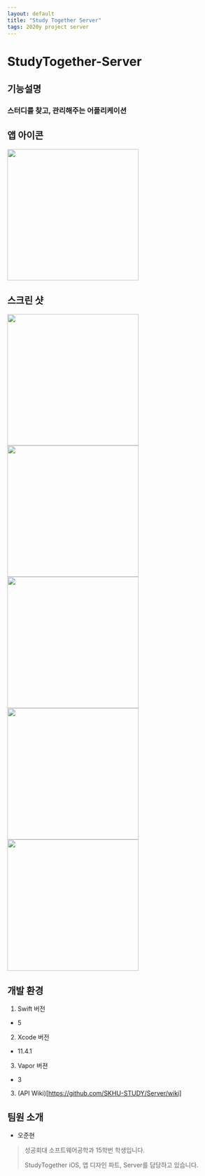 ```yaml
---
layout: default
title: "Study Together Server"
tags: 2020y project server
---
```


# StudyTogether-Server



## 기능설명

### 스터디를 찾고, 관리해주는 어플리케이션



앱 아이콘
------------

<img src="https://user-images.githubusercontent.com/22820675/84229893-af375480-ab25-11ea-88d5-cafca8989a47.png" width="300">



스크린 샷
------------
<img src="https://user-images.githubusercontent.com/22820675/84229813-78613e80-ab25-11ea-9d46-bbed6a2a35e4.png" width="300">
<img src="https://user-images.githubusercontent.com/22820675/84229817-7b5c2f00-ab25-11ea-9fbf-28810d475cea.png" width="300">
<img src="https://user-images.githubusercontent.com/22820675/84229820-7d25f280-ab25-11ea-87da-346105366420.png" width="300">
<img src="https://user-images.githubusercontent.com/22820675/84229822-7dbe8900-ab25-11ea-8b78-1833bfacb86f.png" width="300">
<img src="https://user-images.githubusercontent.com/22820675/84229825-7e571f80-ab25-11ea-9dc6-f09882f735fc.png" width="300">


개발 환경
------------
1. Swift 버전
- 5

2. Xcode 버전
- 11.4.1

3. Vapor 버젼
- 3

3. (API Wiki)[https://github.com/SKHU-STUDY/Server/wiki]



팀원 소개
------------

* 오준현 

> 성공회대 소프트웨어공학과 15학번 학생입니다.
>
> StudyTogether iOS, 앱 디자인 파트, Server를 담당하고 있습니다.